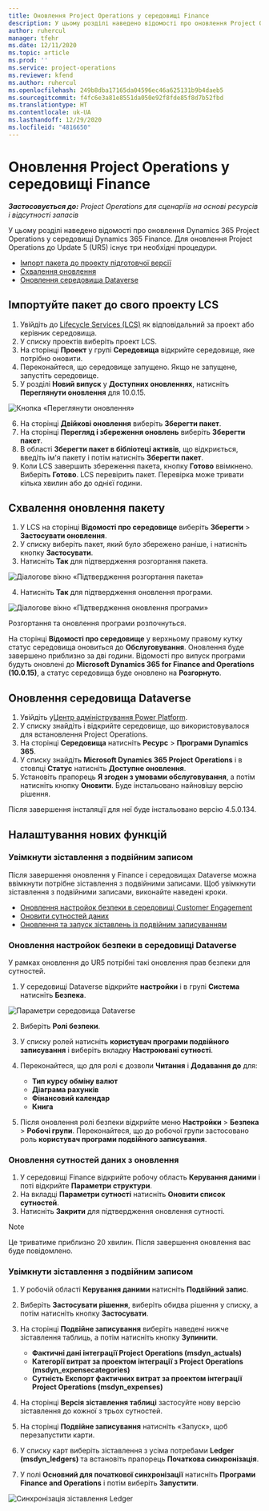```yaml
---
title: Оновлення Project Operations у середовищі Finance
description: У цьому розділі наведено відомості про оновлення Project Operations у середовищі Dynamics 365 Finance .
author: ruhercul
manager: tfehr
ms.date: 12/11/2020
ms.topic: article
ms.prod: ''
ms.service: project-operations
ms.reviewer: kfend
ms.author: ruhercul
ms.openlocfilehash: 249b8dba17165da04596ec46a625131b9b4daeb5
ms.sourcegitcommit: f4fc6e3a81e8551da050e92f8fde85f8d7b52fbd
ms.translationtype: HT
ms.contentlocale: uk-UA
ms.lasthandoff: 12/29/2020
ms.locfileid: "4816650"
---
```

# <a name="update-project-operations-in-your-finance-environment"></a>Оновлення Project Operations у середовищі Finance

_**Застосовується до:** Project Operations для сценаріїв на основі ресурсів і відсутності запасів_


У цьому розділі наведено відомості про оновлення Dynamics 365 Project Operations у середовищі Dynamics 365 Finance. Для оновлення Project Operations до Update 5 (UR5) існує три необхідні процедури.

- [Імпорт пакета до проекту підготовчої версії](#import)
- [Схвалення оновлення](#apply)
- [Оновлення середовища Dataverse](#update)

## <a name="import-the-package-into-your-lcs-project"></a><a name="import"></a>Імпортуйте пакет до свого проекту LCS

1. Увійдіть до [Lifecycle Services (LCS)](https://lcs.dynamics.com/) як відповідальний за проект або керівник середовища.
2. У списку проектів виберіть проект LCS.
3. На сторінці **Проект** у групі **Середовища** відкрийте середовище, яке потрібно оновити.
4. Переконайтеся, що середовище запущено. Якщо не запущене, запустіть середовище.
5. У розділі **Новий випуск** у **Доступних оновленнях**, натисніть **Переглянути оновлення** для 10.0.15.

![Кнопка «Переглянути оновлення»](media/view-update.png)

6. На сторінці **Двійкові оновлення** виберіть **Зберегти пакет**.
7. На сторінці **Перегляд і збереження оновлень** виберіть **Зберегти пакет**.
8. В області **Зберегти пакет в бібліотеці активів**, що відкриється, введіть ім'я пакету і потім натисніть **Зберегти пакет**.
9. Коли LCS завершить збереження пакета, кнопку **Готово** ввімкнено. Виберіть **Готово**. LCS перевірить пакет. Перевірка може тривати кілька хвилин або до однієї години.


## <a name="apply-the-package-update"></a><a name="apply"></a>Схвалення оновлення пакету

1. У LCS на сторінці **Відомості про середовище** виберіть **Зберегти** > **Застосувати оновлення**.
2. У списку виберіть пакет, який було збережено раніше, і натисніть кнопку **Застосувати**.
3. Натисніть **Так** для підтвердження розгортання пакета.

![Діалогове вікно «Підтвердження розгортання пакета»](media/confirm-package-deployment.png)

4. Натисніть **Так** для підтвердження оновлення програми.

![Діалогове вікно «Підтвердження оновлення програми»](media/confirm-application-update.png)

Розгортання та оновлення програми розпочнуться. 

На сторінці **Відомості про середовище** у верхньому правому кутку статус середовища оновиться до **Обслуговування**. Оновлення буде завершено приблизно за дві години. Відомості про випуск програми будуть оновлені до **Microsoft Dynamics 365 for Finance and Operations (10.0.15)**, а статус середовища буде оновлено на **Розгорнуто**.


## <a name="update-your-dataverse-environment"></a><a name="update"></a>Оновлення середовища Dataverse

1. Увійдіть у[Центр адміністрування Power Platform](https://admin.powerplatform.com/).
2. У списку знайдіть і відкрийте середовище, що використовувалося для встановлення Project Operations.
3. На сторінці **Середовища** натисніть **Ресурс** > **Програми Dynamics 365**.
4. У списку знайдіть **Microsoft Dynamics 365 Project Operations** і в стовпці **Статус** натисніть **Доступне оновлення**.
5. Установіть прапорець **Я згоден з умовами обслуговування**, а потім натисніть кнопку **Оновити**. Буде інстальовано найновішу версію рішення.

Після завершення інсталяції для неї буде інстальовано версію 4.5.0.134.

## <a name="configure-new-features"></a>Налаштування нових функцій

### <a name="enable-dual-write-mapping"></a>Увімкнути зіставлення з подвійним записом

Після завершення оновлення у Finance і середовищах Dataverse можна ввімкнути потрібне зіставлення з подвійними записами. Щоб увімкнути зіставлення з подвійними записами, виконайте наведені кроки.

- [Оновлення настройок безпеки в середовищі Customer Engagement](#security)
- [Оновити сутностей даних](#refresh)
- [Оновлення та запуск зіставлень із подвійним записуванням](#run)

### <a name="update-security-settings-on-the-dataverse-environment"></a><a name="security"></a>Оновлення настройок безпеки в середовищі Dataverse

У рамках оновлення до UR5 потрібні такі оновлення прав безпеки для сутностей.

1. У середовищі Dataverse відкрийте **настройки** і в групі **Система** натисніть **Безпека**.

![Параметри середовища Dataverse](media/Picture21.png)

2. Виберіть **Ролі безпеки**.
3. У списку ролей натисніть **користувач програми подвійного записування** і виберіть вкладку **Настроювані сутності**. 
4. Переконайтеся, що для ролі є дозволи **Читання** і **Додавання до** для:

      - **Тип курсу обміну валют**
      - **Діаграма рахунків** 
      - **Фінансовий календар** 
      - **Книга**

5. Після оновлення ролі безпеки відкрийте меню **Настройки** > **Безпека** > **Робочі групи**. Переконайтеся, що до робочої групи застосовано роль  **користувач програми подвійного записування**. 

### <a name="refresh-data-entities-from-the-update"></a><a name="refresh"></a>Оновлення сутностей даних з оновлення

1. У середовищі Finance відкрийте робочу область **Керування даними** і поті відкрийте **Параметри структури**.
2. На вкладці **Параметри сутності** натисніть **Оновити список сутностей**.
3. Натисніть **Закрити** для підтвердження оновлення сутності.

 > [!NOTE]
 > Це триватиме приблизно 20 хвилин. Після завершення оновлення вас буде повідомлено.

### <a name="update-dual-write-mappings"></a><a name="run"></a>Увімкнути зіставлення з подвійним записом

1. У робочій області **Керування даними** натисніть **Подвійний запис**.
2. Виберіть **Застосувати рішення**, виберіть обидва рішення у списку, а потім натисніть кнопку **Застосувати**.
3. На сторінці **Подвійне записування** виберіть наведені нижче зіставлення таблиць, а потім натисніть кнопку **Зупинити**.

    - **Фактичні дані інтеграції Project Operations (msdyn_actuals)**
    - **Категорії витрат за проектом інтеграції з Project Operations (msdyn_expensecategories)**
    - **Сутність Експорт фактичних витрат за проектом інтеграції Project Operations (msdyn_expenses)**

4. На сторінці **Версія зіставлення таблиці** застосуйте нову версію зіставлення до кожної з трьох сутностей.
5. На сторінці **Подвійне записування** натисніть «Запуск», щоб перезапустити карти.
6. У списку карт виберіть зіставлення з усіма потребами **Ledger (msdyn_ledgers)** та встановіть прапорець **Початкова синхронізація**. 
7. У полі **Основний для початкової синхронізації** натисніть **Програми Finance and Operations** і потім виберіть **Запустити**.
 
 ![Синхронізація зіставлення Ledger](media/DW6.png)
 
